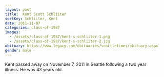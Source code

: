 ```yaml
---
layout: post
title:  Kent Scott Schliiter
sortKey: Schliiter, Kent
date: 2011-11-07
categories: class-of-1987
images:
  - /assets/class-of-1987/kent-s-schliiter-1.png
  - /assets/class-of-1987/kent-s-schliiter-2.jpg
obituary: https://www.legacy.com/obituaries/seattletimes/obituary.aspx?n=kent-scott-schliiter&pid=154620476
gender: male
---
```

Kent passed away on November 7, 2011 in Seattle following a two year illness. He was 43 years old.
